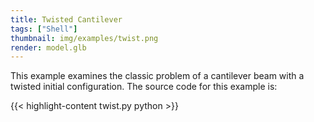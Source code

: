 ```yaml
---
title: Twisted Cantilever
tags: ["Shell"]
thumbnail: img/examples/twist.png
render: model.glb
---
```


This example examines the classic problem of a cantilever beam with a twisted initial configuration.
The source code for this example is:

{{< highlight-content twist.py python >}}


